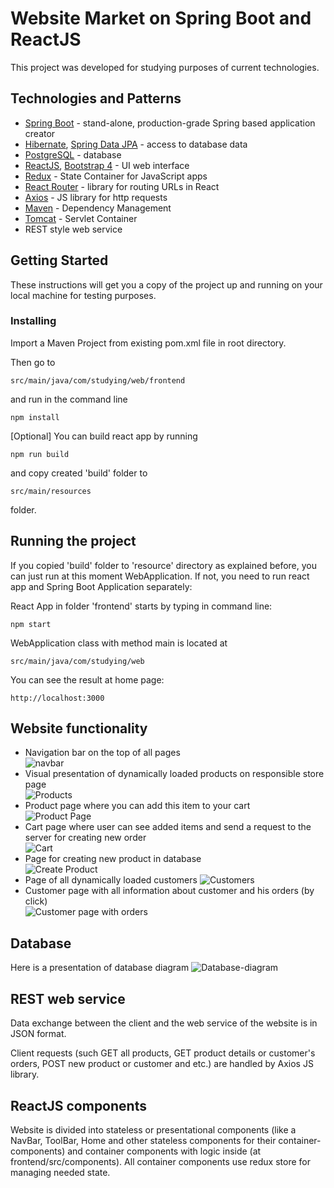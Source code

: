 # Website Market on Spring Boot and ReactJS

This project was developed for studying purposes of current technologies. 

## Technologies and Patterns

* [Spring Boot](http://spring.io/projects/spring-boot) - stand-alone, production-grade Spring based application creator
* [Hibernate](http://hibernate.org/), [Spring Data JPA](http://spring.io/projects/spring-data-jpa#overview) - access to database data
* [PostgreSQL](https://www.postgresql.org/) - database
* [ReactJS](https://reactjs.org/), [Bootstrap 4](https://getbootstrap.com/) - UI web interface
* [Redux](https://redux.js.org/) - State Container for JavaScript apps
* [React Router](https://reacttraining.com/react-router/web/guides/quick-start) - library for routing URLs in React
* [Axios](https://github.com/axios/axios) - JS library for http requests
* [Maven](https://maven.apache.org/) - Dependency Management
* [Tomcat](http://tomcat.apache.org/) - Servlet Container
* REST style web service




## Getting Started

These instructions will get you a copy of the project up and running on your local machine for testing purposes. 

### Installing

Import a Maven Project from existing pom.xml file in root directory.

Then go to 
```
src/main/java/com/studying/web/frontend
```
 and run in the command line
```
npm install
```

[Optional] You can build react app by running 
```
npm run build
```

and copy created 'build' folder to 
```
src/main/resources
```
folder.

## Running the project
If you copied 'build' folder to 'resource' directory as explained before, you can just run at this moment WebApplication.
If not, you need to run react app and Spring Boot Application separately:

React App in folder 'frontend' starts by typing in command line:
```
npm start
```
WebApplication class with method main is located at 
```
src/main/java/com/studying/web
```

You can see the result at home page:
```
http://localhost:3000
```

## Website functionality

* Navigation bar on the top of all pages  
![navbar](screenshots/navbar.png)
* Visual presentation of dynamically loaded products on responsible store page  
![Products](screenshots/store-page.png)
* Product page where you can add this item to your cart  
![Product Page](screenshots/product-page.png)
* Cart page where user can see added items and send a request to the server for creating new order  
![Cart](screenshots/cart.png)
* Page for creating new product in database  
![Create Product](screenshots/create-product-page.png)
* Page of all dynamically loaded customers
![Customers](screenshots/customers-page.png)
* Customer page with all information about customer and his orders (by click)  
![Customer page with orders](screenshots/customer-page.png)


## Database
Here is a presentation of database diagram
![Database-diagram](screenshots/database-diagram.png)


## REST web service
Data exchange between the client and the web service of the website is in JSON format.

Client requests (such GET all products, GET product details or customer's orders, POST new product or customer and etc.) 
are handled by Axios JS library.


## ReactJS components
Website is divided into stateless or presentational components (like a NavBar, ToolBar, Home 
and other stateless components for their container-components) 
and container components with logic inside (at frontend/src/components). 
All container components use redux store for managing needed state.
